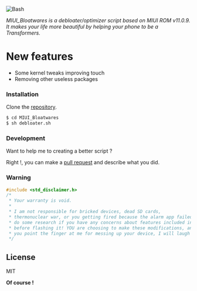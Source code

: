 ![Bash](https://i2.wp.com/thepracticalsysadmin.com/wp-content/uploads/2017/12/bash1.png)

*MIUI_Bloatwares is a debloater/optimizer script based on MIUI ROM v11.0.9.
It makes your life more beautiful by helping your phone to be a Transformers.*

# New features

  - Some kernel tweaks improving touch
  - Removing other useless packages

### Installation

Clone the [repository](https://github.com/mindh4x/MIUI_Bloatwares.git).

```sh
$ cd MIUI_Bloatwares
$ sh debloater.sh
```

### Development

Want to help me to creating a better script ?

Right !, you can make a [pull request](https://github.com/mindh4x/MIUI_Bloatwares/pulls) and describe what you did.


### Warning

```c
#include <std_disclaimer.h>
/*
 * Your warranty is void.
 *
 * I am not responsible for bricked devices, dead SD cards,
 * thermonuclear war, or you getting fired because the alarm app failed. Please
 * do some research if you have any concerns about features included in this ROM
 * before flashing it! YOU are choosing to make these modifications, and if
 * you point the finger at me for messing up your device, I will laugh at you.
 */
```

License
----


MIT

**Of course !**
